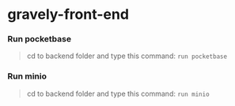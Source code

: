 # gravely-front-end

### Run pocketbase
> cd to backend folder and type this command: 
```run pocketbase```

### Run minio
> cd to backend folder and type this command: 
```run minio```